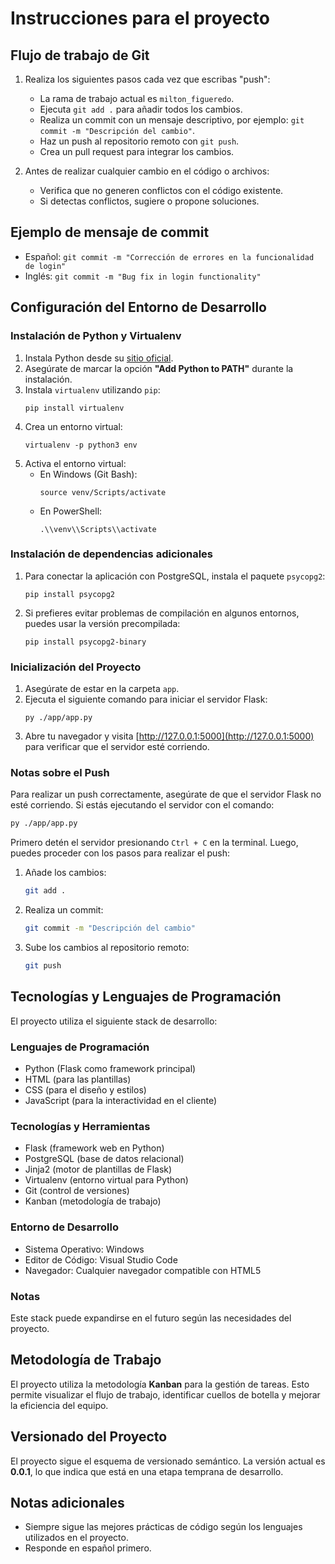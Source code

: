 # Instrucciones para el proyecto

## Flujo de trabajo de Git
1. Realiza los siguientes pasos cada vez que escribas "push":
    - La rama de trabajo actual es `milton_figueredo`.
   - Ejecuta `git add .` para añadir todos los cambios.
   - Realiza un commit con un mensaje descriptivo, por ejemplo: `git commit -m "Descripción del cambio"`.
   - Haz un push al repositorio remoto con `git push`.
   - Crea un pull request para integrar los cambios.

2. Antes de realizar cualquier cambio en el código o archivos:
   - Verifica que no generen conflictos con el código existente.
   - Si detectas conflictos, sugiere o propone soluciones.

## Ejemplo de mensaje de commit
- Español: `git commit -m "Corrección de errores en la funcionalidad de login"`
- Inglés: `git commit -m "Bug fix in login functionality"`

## Configuración del Entorno de Desarrollo

### Instalación de Python y Virtualenv
1. Instala Python desde su [sitio oficial](https://www.python.org/downloads/).
2. Asegúrate de marcar la opción **"Add Python to PATH"** durante la instalación.
3. Instala `virtualenv` utilizando `pip`:
   ```
   pip install virtualenv
   ```
4. Crea un entorno virtual:
   ```
   virtualenv -p python3 env
   ```
5. Activa el entorno virtual:
   - En Windows (Git Bash):
     ```
     source venv/Scripts/activate
     ```
   - En PowerShell:
     ```
     .\\venv\\Scripts\\activate
     ```

### Instalación de dependencias adicionales
1. Para conectar la aplicación con PostgreSQL, instala el paquete `psycopg2`:
   ```
   pip install psycopg2
   ```
2. Si prefieres evitar problemas de compilación en algunos entornos, puedes usar la versión precompilada:
   ```
   pip install psycopg2-binary
   ```

### Inicialización del Proyecto
1. Asegúrate de estar en la carpeta `app`.
2. Ejecuta el siguiente comando para iniciar el servidor Flask:
   ```
   py ./app/app.py
   ```
3. Abre tu navegador y visita [http://127.0.0.1:5000](http://127.0.0.1:5000) para verificar que el servidor esté corriendo.

### Notas sobre el Push

Para realizar un push correctamente, asegúrate de que el servidor Flask no esté corriendo. Si estás ejecutando el servidor con el comando:

```bash
py ./app/app.py
```

Primero detén el servidor presionando `Ctrl + C` en la terminal. Luego, puedes proceder con los pasos para realizar el push:

1. Añade los cambios:
   ```bash
   git add .
   ```
2. Realiza un commit:
   ```bash
   git commit -m "Descripción del cambio"
   ```
3. Sube los cambios al repositorio remoto:
   ```bash
   git push
   ```

## Tecnologías y Lenguajes de Programación

El proyecto utiliza el siguiente stack de desarrollo:

### Lenguajes de Programación
- Python (Flask como framework principal)
- HTML (para las plantillas)
- CSS (para el diseño y estilos)
- JavaScript (para la interactividad en el cliente)

### Tecnologías y Herramientas
- Flask (framework web en Python)
- PostgreSQL (base de datos relacional)
- Jinja2 (motor de plantillas de Flask)
- Virtualenv (entorno virtual para Python)
- Git (control de versiones)
- Kanban (metodología de trabajo)

### Entorno de Desarrollo
- Sistema Operativo: Windows
- Editor de Código: Visual Studio Code
- Navegador: Cualquier navegador compatible con HTML5

### Notas
Este stack puede expandirse en el futuro según las necesidades del proyecto.

## Metodología de Trabajo
El proyecto utiliza la metodología **Kanban** para la gestión de tareas. Esto permite visualizar el flujo de trabajo, identificar cuellos de botella y mejorar la eficiencia del equipo.

## Versionado del Proyecto
El proyecto sigue el esquema de versionado semántico. La versión actual es **0.0.1**, lo que indica que está en una etapa temprana de desarrollo.

## Notas adicionales
- Siempre sigue las mejores prácticas de código según los lenguajes utilizados en el proyecto.
- Responde en español primero.